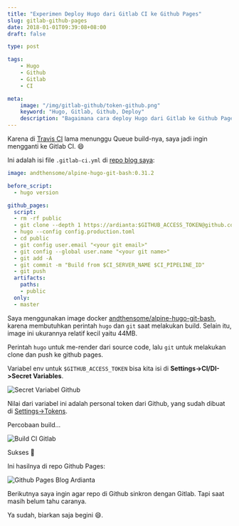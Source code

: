 ```yaml
---
title: "Experimen Deploy Hugo dari Gitlab CI ke Github Pages"
slug: gitlab-github-pages
date: 2018-01-01T09:39:08+08:00
draft: false

type: post

tags:
    - Hugo
    - Github
    - Gitlab
    - CI

meta:
    image: "/img/gitlab-github/token-github.png"
    keyword: "Hugo, Gitlab, Github, Deploy"
    description: "Bagaimana cara deploy Hugo dari Gitlab ke Github Pages?"
---
```


Karena di [Travis CI](/blog/hugo-travis-ci/) lama menunggu Queue build-nya, saya jadi ingin mengganti 
ke Gitlab CI. 😄

Ini adalah isi file `.gitlab-ci.yml` di [repo blog saya](https://github.com/ardianta/blog):

```yaml
image: andthensome/alpine-hugo-git-bash:0.31.2

before_script:
  - hugo version

github_pages:
  script:
  - rm -rf public
  - git clone --depth 1 https://ardianta:$GITHUB_ACCESS_TOKEN@github.com/ardianta/ardianta.github.io.git public
  - hugo --config config.production.toml
  - cd public
  - git config user.email "<your git email>"
  - git config --global user.name "<your git name>"
  - git add -A
  - git commit -m "Build from $CI_SERVER_NAME $CI_PIPELINE_ID"
  - git push
  artifacts:
    paths:
    - public
  only:
  - master
```

Saya menggunakan image docker [andthensome/alpine-hugo-git-bash](https://hub.docker.com/r/andthensome/alpine-hugo-git-bash/tags/),
karena membutuhkan perintah `hugo` dan `git` saat melakukan build.
Selain itu, image ini ukurannya relatif kecil yaitu 44MB.

Perintah `hugo` untuk me-render dari source code, lalu `git` untuk melakukan clone 
dan push ke github pages.

Variabel env untuk `$GITHUB_ACCESS_TOKEN` bisa kita isi di __Settings->CI/DI->Secret Variables__.

![Secret Variabel Github](/img/gitlab-github/token-github.png)

Nilai dari variabel ini adalah personal token dari Github, yang sudah dibuat di
[Settings->Tokens](https://github.com/settings/tokens).

Percobaan build...

![Build CI Gitlab](/img/gitlab-github/build-ci-gitlab.png)

Sukses 🌮

Ini hasilnya di repo Github Pages:

![Github Pages Blog Ardianta](/img/gitlab-github/github-pages.png)

Berikutnya saya ingin agar repo di Github sinkron dengan Gitlab.
Tapi saat masih belum tahu caranya.

Ya sudah, biarkan saja begini 😄.